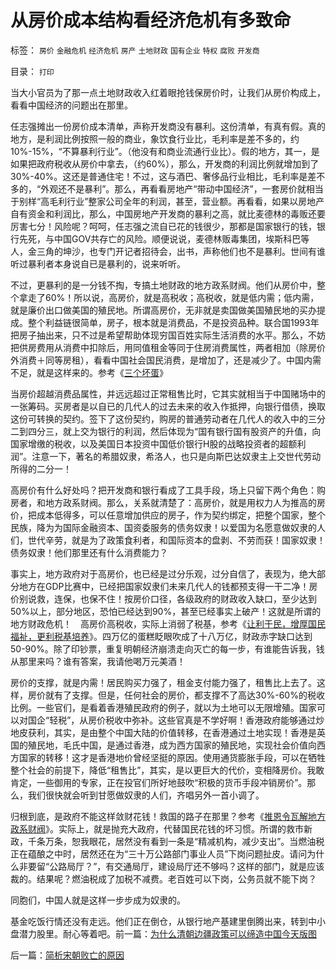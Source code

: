 # 从房价成本结构看经济危机有多致命

标签： `房价` `金融危机` `经济危机` `房产` `土地财政` `国有企业` `特权` `腐败` `开发商` 

目录： `打印`

当大小官员为了那一点土地财政收入红着眼抢钱保房价时，让我们从房价构成上，看看中国经济的问题出在那里。



任志强摊出一份房价成本清单，声称开发商没有暴利。这份清单，有真有假。真的地方，是利润比例按照一般的商业，象饮食行业比，毛利率是差不多的，约10%-15%，“不算暴利行业”。（他没有和商业流通行业比）。假的地方，其一，是如果把政府税收从房价中拿去，（约60%），那么，开发商的利润比例就增加到了30%-40%。这还是普通住宅！不过，这与酒巴、奢侈品行业相比，毛利率是差不多的，“外观还不是暴利”。那么，再看看房地产“带动中国经济”，一套房价就相当于别样“高毛利行业”整家公司全年的利润，甚至，营业额。再看看，如果以房地产自有资金和利润比，那么，中国房地产开发商的暴利之高，就比麦德林的毒贩还要厉害七分！风险呢？呵呵，任志强之流自已花的钱很少，那都是国家银行的钱，银行先死，与中国GOV共存亡的风险。顺便说说，麦德林贩毒集团，埃斯科巴等人，金三角的坤沙，也专门开记者招待会，出书，声称他们也不是暴利。世间有谁听过暴利者本身说自已是暴利的，说来听听。



不过，更暴利的是一分钱不掏，专搞土地财政的地方政系财阀。他们从房价中，整个拿走了60%！所以说，高房价，就是高税收；高税收，就是低内需；低内需，就是廉价出口做美国的殖民地。所谓高房价，无非就是卖国做美国殖民地的买办提成。整个利益链很简单，房子，根本就是消费品，不是投资品种。联合国1993年把房子抽出来，只不过是希望帮助体现穷国百姓实际生活消费的水平。那么，不妨把供房费用从消费中扣除后，用同值租金等同于住房消费属性，两者相加（除房价外消费＋同等房租），看看中国社会国民消费，是增加了，还是减少了。中国内需不足，就是这样来的。参考《[三个坏蛋](../../../2008/7/4/三个坏蛋政策博羿老百姓承受高房价危机全部代价.md)》



当房价超越消费品属性，并远远超过正常租售比时，它其实就相当于中国赌场中的一张筹码。买房者是以自已的几代人的过去未来的收入作抵押，向银行借债，换取这份可转换的契约。签下了这份契约，购房的普通劳动者在几代人的收入中的三分二到四分三，就上交为银行的利润，然后体现为“国有银行国有股资产的升值，向国家增缴的税收，以及美国日本投资中国低价银行H股的战略投资者的超额利润”。注意一下，著名的希腊奴隶，希洛人，也只是向斯巴达奴隶主上交世代劳动所得的二分一！



高房价有什么好处吗？把开发商和银行看成了工具手段，场上只留下两个角色：购房者，和地方政系财阀。那么，关系就清楚了：高房价，就是用权力人为推高的房价，把成本低得多，可以任意增加供应的房子，作为契约绑定，把整个国家，整个民族，降为为国际金融资本、国资委服务的债务奴隶！以爱国为名愿意做奴隶的人们，世代辛劳，就是为了政策食利者，和国际资本的盘剥、不劳而获！国家奴隶！债务奴隶！他们那里还有什么消费能力？



事实上，地方政府对于高房价，也已经是过分乐观，过分自信了，表现为，绝大部分地方在GDP比赛中，已经把国家奴隶们未来几代人的钱都预支得一干二净！房价别说救，连保，也保不住！按房价口径，各级政府的财政收入缺口，至少达到50%以上，部分地区，恐怕已经达到90%，甚至已经事实上破产！这就是所谓的地方财政危机！　高房价高税收，实际上消弱了税基，参考《[让利于民，增厚国民福祉，更利税基培养](../../../2007/10/27/让利于民，增厚国民福祉，更利税基培养.md)》。四万亿的蛋糕眨眼吹成了十八万亿，财政赤字缺口达到50-90%。除了印钞票，重复明朝经济崩溃走向灭亡的每一步，有谁能告诉我，钱从那里来吗？谁有答案，我请他喝万元美酒！



房价的支撑，就是内需！居民购买力强了，租金支付能力强了，租售比上去了。这样，房价就有了支撑。但是，任何社会的房价，都支撑不了高达30%-60%的税收比例。一些官们，是看着香港殖民政府的例子，就以为土地可以无限增殖。国家可以对国企“轻税”，从房价税收中弥补。这些官真是不学好啊！香港政府能够通过炒地皮获利，其实，是由整个中国大陆的价值转移，在香港通过土地实现！香港是英国的殖民地，毛氏中国，是通过香港，成为西方国家的殖民地，实现社会价值向西方国家的转移！这才是香港地价曾经坚挺的原因。使用通货膨胀手段，可以在牺牲整个社会的前提下，降低“租售比”，其实，是以更巨大的代价，变相降房价。我敢肯定，一些御用的专家，正在投官们所好地鼓吹“积极的货币手段冲销房价”。那么，我们很快就会听到甘愿做奴隶的人们，齐唱另外一首小调了。



归根到底，是政府不能这样敛财花钱！救国的路子在那里？参考《[推恩令瓦解地方政系财阀](../../../2008/6/28/推恩令瓦解地方土地财政，结束高房价.md)》。实际上，就是抛充大政府，代替国民花钱的坏习惯。所谓的救市新政，千条万条，恕我眼花，居然没有看到一条是“精减机构，减少支出”。当燃油税正在蕴酿之中时，居然还在为“三十万公路部门事业人员”下岗问题扯皮。请问为什么非要留“公路局厅？”，有交通局厅，建设局厅还不够吗？这样的部门，就是应该裁的。结果呢？燃油税成了加税不减费。老百姓可以下岗，公务员就不能下岗？



同胞们，中国人就是这样一步步成为奴隶的。





基金吃饭行情还没有走远。他们正在倒仓，从银行地产基建里倒腾出来，转到中小盘潜力股里。耐心等着吧。前一篇：[为什么清朝边疆政策可以缔造中国今天版图](../../../2008/11/28/为什么清朝边疆政策可以缔造中国今天版图.md)

后一篇：[简析宋朝败亡的原因](../../../2008/11/30/简析宋朝败亡的原因.md)